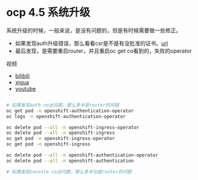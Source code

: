 # ocp 4.5 系统升级

系统升级的时候，一般来说，是没有问题的，但是有时候需要做一些修正。
- 如果发现auth升级错误，那么看看csr是不是有没批准的证书。[url](https://github.com/openshift/cluster-authentication-operator/issues/178)
- 最后发现，是需要重启router，并且重启oc get co看到的，失败的operator

视频
- [bilibili](https://www.bilibili.com/video/BV19k4y1m7po/)
- [xigua](https://www.ixigua.com/6858825471807717902)
- [youtube](https://youtu.be/5ogVL7LMX0g)

```bash

# 如果发现auth co出问题，那么多半是router的问题
oc get pod -n openshift-authentication-operator
oc logs -n openshift-authentication-operator 

oc delete pod --all -n openshift-ingress-operator
oc delete pod --all -n openshift-ingress
oc get pod -n openshift-ingress-operator
oc get pod -n openshift-ingress

oc delete pod --all -n openshift-authentication-operator
oc delete pod --all -n openshift-authentication

# 如果发现console co出问题，那么多半也是router的问题

```